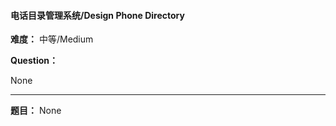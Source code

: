 #### 电话目录管理系统/Design Phone Directory
**难度：** 中等/Medium

**Question：** 

None

------

**题目：** 
None
